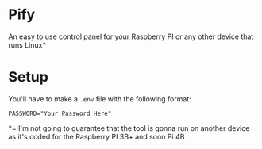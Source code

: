 # Pify
An easy to use control panel for your Raspberry PI or any other device that runs Linux*

# Setup
You'll have to make a `.env` file with the following format:
```
PASSWORD="Your Password Here"
```

*= I'm not going to guarantee that the tool is gonna run on another device as it's coded for the Raspberry PI 3B+ and soon Pi 4B
